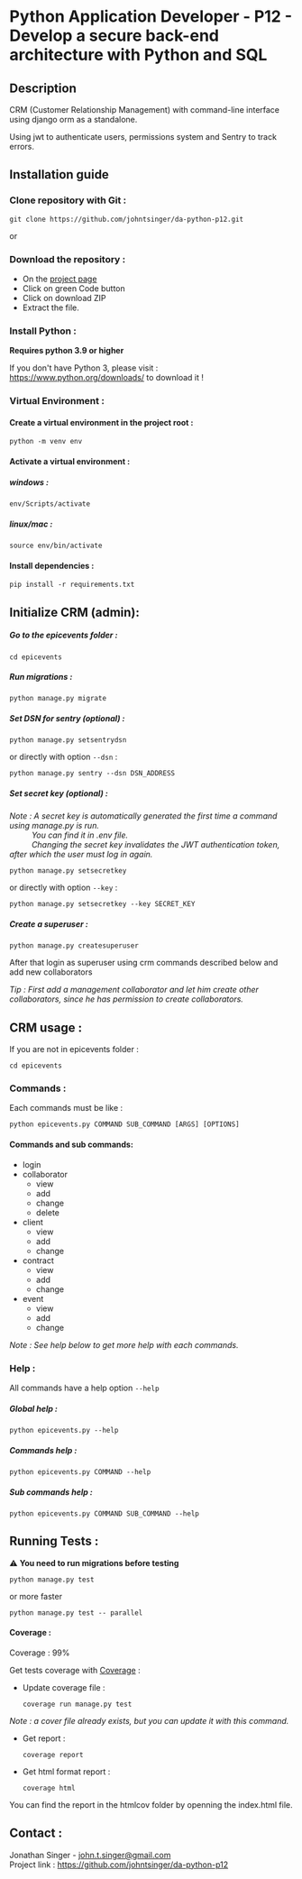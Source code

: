 # Python Application Developer - P12 - Develop a secure back-end architecture with Python and SQL

## Description

CRM (Customer Relationship Management) with command-line interface using django orm as a standalone.

Using jwt to authenticate users, permissions system and Sentry to track errors.

## Installation guide

### Clone repository with Git :

    git clone https://github.com/johntsinger/da-python-p12.git
    
or

### Download the repository :

- On the [project page](https://github.com/johntsinger/da-python-p12)
- Click on green Code button
- Click on download ZIP
- Extract the file.

### Install Python :

**Requires python 3.9 or higher**

If you don't have Python 3, please visit : https://www.python.org/downloads/ to download it !

### Virtual Environment :

#### Create a virtual environment in the project root :

    python -m venv env

#### Activate a virtual environment :

##### windows :

    env/Scripts/activate
    
##### linux/mac :

    source env/bin/activate
    
#### Install dependencies :

    pip install -r requirements.txt

## Initialize CRM (admin):

##### Go to the epicevents folder :

    cd epicevents

##### Run migrations :

    python manage.py migrate

##### Set DSN for sentry (optional) :

    python manage.py setsentrydsn

or directly with option `--dsn` :

    python manage.py sentry --dsn DSN_ADDRESS

##### Set secret key (optional) :

*Note : A secret key is automatically generated the first time a command using manage.py is run.* </br>
&nbsp;&nbsp;&nbsp;&nbsp;&nbsp;&nbsp;&nbsp;&nbsp;&nbsp;&nbsp;*You can find it in .env file.* </br>
&nbsp;&nbsp;&nbsp;&nbsp;&nbsp;&nbsp;&nbsp;&nbsp;&nbsp;&nbsp;*Changing the secret key invalidates the JWT authentication token, after which the user must log in again.*

    python manage.py setsecretkey

or directly with option `--key` :

    python manage.py setsecretkey --key SECRET_KEY

##### Create a superuser :

    python manage.py createsuperuser

After that login as superuser using crm commands described below and add new collaborators

*Tip : First add a management collaborator and let him create other collaborators, since he has permission to create collaborators.*

## CRM usage :

If you are not in epicevents folder :

    cd epicevents

### Commands :

Each commands must be like :

    python epicevents.py COMMAND SUB_COMMAND [ARGS] [OPTIONS]

#### Commands and sub commands:

  - login
  - collaborator
    - view
    - add
    - change
    - delete
  - client
    - view
    - add
    - change
  - contract
    - view
    - add
    - change
  - event
    - view
    - add
    - change
   
*Note : See help below to get more help with each commands.*

### Help :

All commands have a help option `--help`

##### Global help :
  
    python epicevents.py --help

##### Commands help :

    python epicevents.py COMMAND --help

##### Sub commands help :

    python epicevents.py COMMAND SUB_COMMAND --help

## Running Tests :

⚠️ **You need to run migrations before testing**

    python manage.py test

or more faster

    python manage.py test -- parallel

#### Coverage :

Coverage : 99%

Get tests coverage with [Coverage](https://coverage.readthedocs.io/en/coverage-5.1/) :

  - Update coverage file :

        coverage run manage.py test

  *Note : a cover file already exists, but you can update it with this command.*

  - Get report :
  
        coverage report

  - Get html format report :

        coverage html

   You can find the report in the htmlcov folder by openning the index.html file.

## Contact :
Jonathan Singer - john.t.singer@gmail.com\
Project link : https://github.com/johntsinger/da-python-p12
